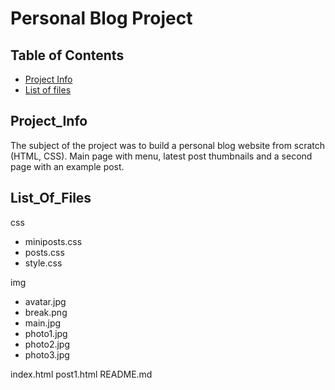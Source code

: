 # Personal Blog Project

## Table of Contents

* [Project Info](#project_info)
* [List of files](#list_of_files)

## Project_Info

The subject of the project was to build a personal blog website from scratch (HTML, CSS). Main page with menu, latest post thumbnails and a second page with an example post.

## List_Of_Files

css
- miniposts.css
- posts.css
- style.css

img
- avatar.jpg
- break.png
- main.jpg
- photo1.jpg
- photo2.jpg
- photo3.jpg

index.html
post1.html
README.md


